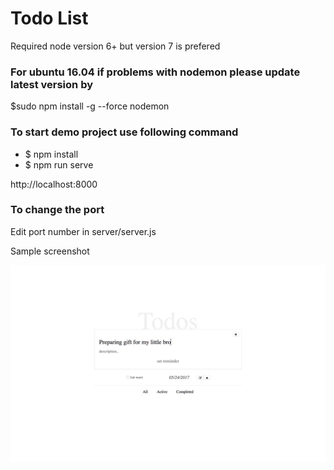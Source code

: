 # Todo List
Required node version 6+ but version 7 is prefered 

### For ubuntu 16.04 if problems with nodemon please update latest version by ###
$sudo npm install -g --force nodemon

### To start demo project use following command ###

* $ npm install 
* $ npm run serve

http://localhost:8000

### To change the port ###
Edit port number in server/server.js

Sample screenshot

![alt text](https://github.com/smile2gether/react-todo-list/blob/master/src/images/Example%20screen%20shot%201.png)
